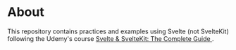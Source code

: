 # About

This repository contains practices and examples using Svelte (not SvelteKit) following the Udemy's course [Svelte & SvelteKit: The Complete Guide ](https://www.udemy.com/share/107M463@caJvbiG_z9TXjcRlGYgxdlIQKELkVKbB89YI_fomcoj9ICkwrLSixjTIJQiQLYBteA==/).
